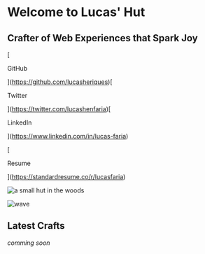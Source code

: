 # Welcome to Lucas' Hut

## Crafter of Web Experiences that Spark Joy

[

GitHub

](https://github.com/lucasheriques)[

Twitter

](https://twitter.com/lucashenfaria)[

LinkedIn

](https://www.linkedin.com/in/lucas-faria)

[

Resume

](https://standardresume.co/r/lucasfaria)

![a small hut in the woods](http://localhost:3000/_next/image?url=%2F_next%2Fstatic%2Fmedia%2Fno-background-cozy-hut-hq-light.e95625b4.webp&w=1920&q=75)

![wave](http://localhost:3000/_next/static/media/wave.1f6efb5d.svg)

## Latest Crafts

_comming soon_